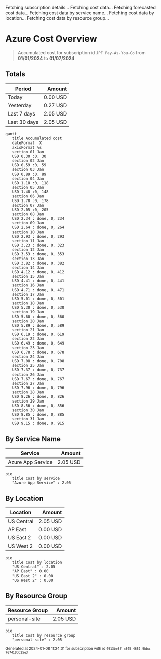 Fetching subscription details...
Fetching cost data...
Fetching forecasted cost data...
Fetching cost data by service name...
Fetching cost data by location...
Fetching cost data by resource group...
# Azure Cost Overview

> Accumulated cost for subscription id `JPF Pay-As-You-Go` from **01/01/2024** to **01/07/2024**

## Totals

|Period|Amount|
|---|---:|
|Today|0.00 USD|
|Yesterday|0.27 USD|
|Last 7 days|2.05 USD|
|Last 30 days|2.05 USD|

```mermaid
gantt
   title Accumulated cost
   dateFormat  X
   axisFormat %s
   section 01 Jan
   USD 0.30 :0, 30
   section 02 Jan
   USD 0.59 :0, 59
   section 03 Jan
   USD 0.89 :0, 89
   section 04 Jan
   USD 1.18 :0, 118
   section 05 Jan
   USD 1.48 :0, 148
   section 06 Jan
   USD 1.78 :0, 178
   section 07 Jan
   USD 2.05 :0, 205
   section 08 Jan
   USD 2.34 : done, 0, 234
   section 09 Jan
   USD 2.64 : done, 0, 264
   section 10 Jan
   USD 2.93 : done, 0, 293
   section 11 Jan
   USD 3.23 : done, 0, 323
   section 12 Jan
   USD 3.53 : done, 0, 353
   section 13 Jan
   USD 3.82 : done, 0, 382
   section 14 Jan
   USD 4.12 : done, 0, 412
   section 15 Jan
   USD 4.41 : done, 0, 441
   section 16 Jan
   USD 4.71 : done, 0, 471
   section 17 Jan
   USD 5.01 : done, 0, 501
   section 18 Jan
   USD 5.30 : done, 0, 530
   section 19 Jan
   USD 5.60 : done, 0, 560
   section 20 Jan
   USD 5.89 : done, 0, 589
   section 21 Jan
   USD 6.19 : done, 0, 619
   section 22 Jan
   USD 6.49 : done, 0, 649
   section 23 Jan
   USD 6.78 : done, 0, 678
   section 24 Jan
   USD 7.08 : done, 0, 708
   section 25 Jan
   USD 7.37 : done, 0, 737
   section 26 Jan
   USD 7.67 : done, 0, 767
   section 27 Jan
   USD 7.96 : done, 0, 796
   section 28 Jan
   USD 8.26 : done, 0, 826
   section 29 Jan
   USD 8.56 : done, 0, 856
   section 30 Jan
   USD 8.85 : done, 0, 885
   section 31 Jan
   USD 9.15 : done, 0, 915
```

## By Service Name

|Service|Amount|
|---|---:|
|Azure App Service|2.05 USD|

```mermaid
pie
   title Cost by service
   "Azure App Service" : 2.05
```

## By Location

|Location|Amount|
|---|---:|
|US Central|2.05 USD|
|AP East|0.00 USD|
|US East 2|0.00 USD|
|US West 2|0.00 USD|

```mermaid
pie
   title Cost by location
   "US Central" : 2.05
   "AP East" : 0.00
   "US East 2" : 0.00
   "US West 2" : 0.00
```

## By Resource Group

|Resource Group|Amount|
|---|---:|
|personal-site|2.05 USD|

```mermaid
pie
   title Cost by resource group
   "personal-site" : 2.05
```

<sup>Generated at 2024-01-08 11:24:01 for subscription with id `4913be3f-a345-4652-9bba-767418dd25e3`</sup>
